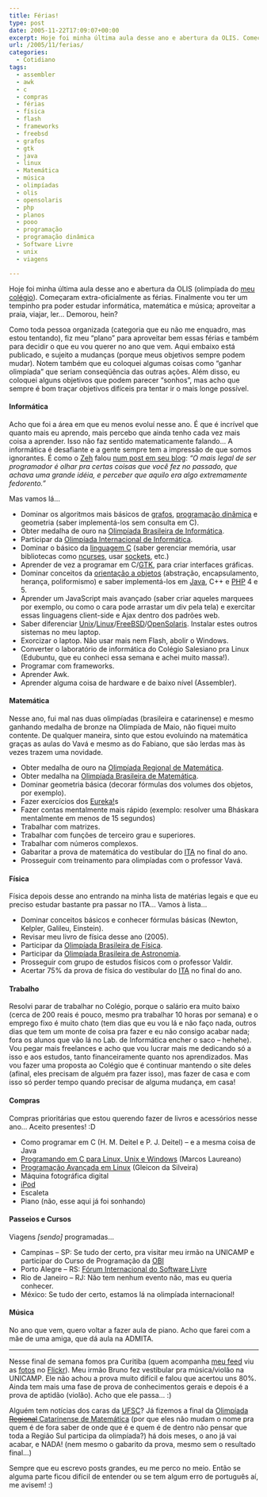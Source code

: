 ```yaml
---
title: Férias!
type: post
date: 2005-11-22T17:09:07+00:00
excerpt: Hoje foi minha última aula desse ano e abertura da OLIS. Começaram extra-oficialmente as férias! Finalmente vou ter um tempinho pra poder estudar informática, matemática e música; aproveitar a praia, viajar, ler... Demorou, hein?
url: /2005/11/ferias/
categories:
  - Cotidiano
tags:
  - assembler
  - awk
  - c
  - compras
  - férias
  - física
  - flash
  - frameworks
  - freebsd
  - grafos
  - gtk
  - java
  - linux
  - Matemática
  - música
  - olimpíadas
  - olis
  - opensolaris
  - php
  - planos
  - pooo
  - programação
  - programação dinâmica
  - Software Livre
  - unix
  - viagens

---
```

Hoje foi minha última aula desse ano e abertura da OLIS (olimpíada do [meu colégio][1]). Começaram extra-oficialmente as férias. Finalmente vou ter um tempinho pra poder estudar informática, matemática e música; aproveitar a praia, viajar, ler… Demorou, hein?

Como toda pessoa organizada (categoria que eu não me enquadro, mas estou tentando), fiz meu “plano” para aproveitar bem essas férias e também para decidir o que eu vou querer no ano que vem. Aqui embaixo está publicado, e sujeito a mudanças (porque meus objetivos sempre podem mudar). Notem também que eu coloquei algumas coisas como “ganhar olimpíada” que seriam conseqüência das outras ações. Além disso, eu coloquei alguns objetivos que podem parecer “sonhos”, mas acho que sempre é bom traçar objetivos difíceis pra tentar ir o mais longe possível.

#### Informática

Acho que foi a área em que eu menos evoluí nesse ano. É que é incrível que quanto mais eu aprendo, mais percebo que ainda tenho cada vez mais coisa a aprender. Isso não faz sentido matematicamente falando… A informática é desafiante e a gente sempre tem a impressão de que somos ignorantes. É como o [Zeh][2] falou [num post em seu blog][3]: _“O mais legal de ser programador é olhar pra certas coisas que você fez no passado, que achava uma grande idéia, e perceber que aquilo era algo extremamente fedorento.”_

Mas vamos lá…

  * Dominar os algoritmos mais básicos de [grafos][4], [programação dinâmica][5] e geometria (saber implementá-los sem consulta em C).
  * Obter medalha de ouro na [Olimpíada Brasileira de Informática][6].
  * Participar da [Olimpíada Internacional de Informática][7].
  * Dominar o básico da [linguagem C][8] (saber gerenciar memória, usar bibliotecas como [ncurses][9], usar [sockets][10], etc.)
  * Aprender de vez a programar em C/[GTK][11], para criar interfaces gráficas.
  * Dominar conceitos da [orientação a objetos][12] (abstração, encapsulamento, herança, poliformismo) e saber implementá-los em [Java][13], C++ e [PHP][14] 4 e 5.
  * Aprender um JavaScript mais avançado (saber criar aqueles marquees por exemplo, ou como o cara pode arrastar um div pela tela) e exercitar essas linguagens client-side e Ajax dentro dos padrões web.
  * Saber diferenciar [Unix][15]/[Linux][16]/[FreeBSD][17]/[OpenSolaris][18]. Instalar estes outros sistemas no meu laptop.
  * Exorcizar o laptop. Não usar mais nem Flash, abolir o Windows.
  * Converter o laboratório de informática do Colégio Salesiano pra Linux (Edubuntu, que eu conheci essa semana e achei muito massa!).
  * Programar com frameworks.
  * Aprender Awk.
  * Aprender alguma coisa de hardware e de baixo nível (Assembler).

#### Matemática

Nesse ano, fui mal nas duas olimpíadas (brasileira e catarinense) e mesmo ganhando medalha de bronze na Olimpíada de Maio, não fiquei muito contente. De qualquer maneira, sinto que estou evoluindo na matemática graças as aulas do Vavá e mesmo as do Fabiano, que são lerdas mas às vezes trazem uma novidade.

  * Obter medalha de ouro na [Olimpíada Regional de Matemática][19].
  * Obter medalha na [Olimpíada Brasileira de Matemática][20].
  * Dominar geometria básica (decorar fórmulas dos volumes dos objetos, por exemplo).
  * Fazer exercícios dos [Eureka!][21]s
  * Fazer contas mentalmente mais rápido (exemplo: resolver uma Bháskara mentalmente em menos de 15 segundos)
  * Trabalhar com matrizes.
  * Trabalhar com funções de terceiro grau e superiores.
  * Trabalhar com números complexos.
  * Gabaritar a prova de matemática do vestibular do [ITA][22] no final do ano.
  * Prosseguir com treinamento para olimpíadas com o professor Vavá.

#### Física

Física depois desse ano entrando na minha lista de matérias legais e que eu preciso estudar bastante pra passar no ITA… Vamos à lista…

  * Dominar conceitos básicos e conhecer fórmulas básicas (Newton, Kelpler, Galileu, Einstein).
  * Revisar meu livro de física desse ano (2005).
  * Participar da [Olimpíada Brasileira de Física][23].
  * Participar da [Olimpíada Brasileira de Astronomia][24].
  * Prosseguir com grupo de estudos físicos com o professor Valdir.
  * Acertar 75% da prova de física do vestibular do [ITA][22] no final do ano.

#### Trabalho

Resolvi parar de trabalhar no Colégio, porque o salário era muito baixo (cerca de 200 reais é pouco, mesmo pra trabalhar 10 horas por semana) e o emprego fixo é muito chato (tem dias que eu vou lá e não faço nada, outros dias que tem um monte de coisa pra fazer e eu não consigo acabar nada; fora os alunos que vão lá no Lab. de Informática encher o saco – hehehe). Vou pegar mais freelances e acho que vou lucrar mais me dedicando só a isso e aos estudos, tanto financeiramente quanto nos aprendizados. Mas vou fazer uma proposta ao Colégio que é continuar mantendo o site deles (afinal, eles precisam de alguém pra fazer isso), mas fazer de casa e com isso só perder tempo quando precisar de alguma mudança, em casa!

#### Compras

Compras prioritárias que estou querendo fazer de livros e acessórios nesse ano… Aceito presentes! :D

  * Como programar em C (H. M. Deitel e P. J. Deitel) – e a mesma coisa de Java
  * [Programando em C para Linux, Unix e Windows][25] (Marcos Laureano)
  * [Programação Avançada em Linux][26] (Gleicon da Silveira)
  * Máquina fotográfica digital
  * [iPod][27]
  * Escaleta
  * Piano (não, esse aqui já foi sonhando)

#### Passeios e Cursos

Viagens _[sendo]_ programadas…

  * Campinas – SP: Se tudo der certo, pra visitar meu irmão na UNICAMP e participar do Curso de Programação da [OBI][6]
  * Porto Alegre – RS: [Fórum Internacional do Software Livre][28]
  * Rio de Janeiro – RJ: Não tem nenhum evento não, mas eu queria conhecer.
  * México: Se tudo der certo, estamos lá na olimpíada internacional!

#### Música

No ano que vem, quero voltar a fazer aula de piano. Acho que farei com a mãe de uma amiga, que dá aula na ADMITA.

* * *

Nesse final de semana fomos pra Curitiba (quem acompanha [meu feed][29] viu as [fotos][30] no [Flickr][31]). Meu irmão Bruno fez vestibular pra música/violão na UNICAMP. Ele não achou a prova muito difícil e falou que acertou uns 80%. Ainda tem mais uma fase de prova de conhecimentos gerais e depois é a prova de aptidão (violão). Acho que ele passa… :)

Alguém tem notícias dos caras da [UFSC][32]? Já fizemos a final da [Olimpíada <del>Regional</del> Catarinense de Matemática][19] (por que eles não mudam o nome pra quem é de fora saber de onde que é e quem é de dentro não pensar que toda a Região Sul participa da olimpíada?) há dois meses, o ano já vai acabar, e NADA! (nem mesmo o gabarito da prova, mesmo sem o resultado final…)

Sempre que eu escrevo posts grandes, eu me perco no meio. Então se alguma parte ficou difícil de entender ou se tem algum erro de português aí, me avisem! :)

 [1]: http://www.salesianoitajai.g12.br
 [2]: http://www.joseoliveira.com
 [3]: http://www.joseoliveira.com/blog/2005/11/10/abstraia-com-moderacao-e-faca-transacoes-seguras/
 [4]: http://pt.wikipedia.org/wiki/Teoria_Dos_Grafos
 [5]: http://www.ic.unicamp.br/~cid/progdin.ps
 [6]: http://olimpiada.ic.unicamp.br
 [7]: http://olympiads.win.tue.nl/ioi/
 [8]: http://pt.wikipedia.org/wiki/C_%28linguagem_de_programa%C3%A7%C3%A3o%29
 [9]: http://www.gnu.org/software/ncurses/ncurses.html
 [10]: http://pt.wikipedia.org/wiki/Socket
 [11]: http://www.gtk.org/
 [12]: http://pt.wikipedia.org/wiki/Orienta%C3%A7%C3%A3o_a_Objeto
 [13]: http://java.sun.com
 [14]: http://www.php.net
 [15]: http://www.unix.org
 [16]: http://www.kernel.org
 [17]: http://www.freebsd.org
 [18]: http://www.opensolaris.org
 [19]: http://orm.mtm.ufsc.br
 [20]: http://www.obm.org.br
 [21]: http://www.obm.org.br/frameset-eureka.htm
 [22]: http://www.ita.br
 [23]: http://www.sbf1.sbfisica.org.br/olimpiadas/
 [24]: http://www2.uerj.br/~oba/
 [25]: http://www.linuxmall.com.br/index.php?product_id=3059
 [26]: http://www.livrosdeinformatica.com.br/livros_template.asp?Codigo_Produto=20253
 [27]: http://www.apple.com/ipod
 [28]: http://fisl.softwarelivre.org/7.0/www/
 [29]: http://tiagomadeira.net/feed
 [30]: http://www.flickr.com/photos/tiago
 [31]: http://www.flickr.com
 [32]: http://www.ufsc.br

